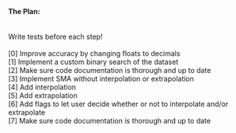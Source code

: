 <b>The Plan:</b><br />
<br />
<br />
Write tests before each step!<br />
<br />
[0] Improve accuracy by changing floats to decimals<br />
[1] Implement a custom binary search of the dataset<br />
[2] Make sure code documentation is thorough and up to date<br />
[3] Implement SMA without interpolation or extrapolation<br />
[4] Add interpolation<br />
[5] Add extrapolation<br />
[6] Add flags to let user decide whether or not to interpolate and/or extrapolate<br />
[7] Make sure code documentation is thorough and up to date<br />